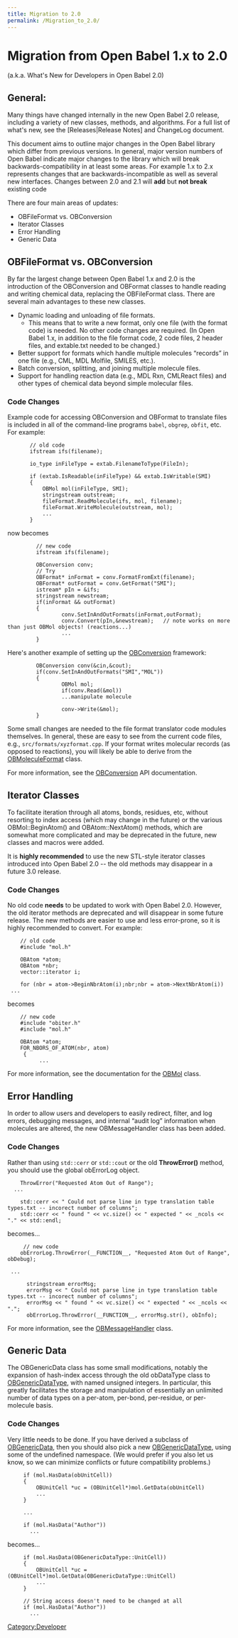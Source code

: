 ```yaml
---
title: Migration to 2.0
permalink: /Migration_to_2.0/
---
```


Migration from Open Babel 1.x to 2.0
====================================

(a.k.a. What's New for Developers in Open Babel 2.0)

General:
--------

Many things have changed internally in the new Open Babel 2.0 release, including a variety of new classes, methods, and algorithms. For a full list of what's new, see the \[Releases|Release Notes\] and ChangeLog document.

This document aims to outline major changes in the Open Babel library which differ from previous versions. In general, major version numbers of Open Babel indicate major changes to the library which will break backwards-compatibility in at least some areas. For example 1.x to 2.x represents changes that are backwards-incompatible as well as several new interfaces. Changes between 2.0 and 2.1 will **add** but **not break** existing code

There are four main areas of updates:

-   OBFileFormat vs. OBConversion
-   Iterator Classes
-   Error Handling
-   Generic Data

OBFileFormat vs. OBConversion
-----------------------------

By far the largest change between Open Babel 1.x and 2.0 is the introduction of the OBConversion and OBFormat classes to handle reading and writing chemical data, replacing the OBFileFormat class. There are several main advantages to these new classes.

-   Dynamic loading and unloading of file formats.
    -   This means that to write a new format, only one file (with the format code) is needed. No other code changes are required. (In Open Babel 1.x, in addition to the file format code, 2 code files, 2 header files, and extable.txt needed to be changed.)
-   Better support for formats which handle multiple molecules “records” in one file (e.g., CML, MDL Molfile, SMILES, etc.).
-   Batch conversion, splitting, and joining multiple molecule files.
-   Support for handling reaction data (e.g., MDL Rxn, CMLReact files) and other types of chemical data beyond simple molecular files.

### Code Changes

Example code for accessing OBConversion and OBFormat to translate files is included in all of the command-line programs `babel`, `obgrep`, `obfit`, etc. For example:

           // old code
           ifstream ifs(filename);

           io_type inFileType = extab.FilenameToType(FileIn);

           if (extab.IsReadable(inFileType) && extab.IsWritable(SMI)
           {
               OBMol mol(inFileType, SMI);
               stringstream outstream;
               fileFormat.ReadMolecule(ifs, mol, filename);
               fileFormat.WriteMolecule(outstream, mol);
               ...
           }

now becomes

             // new code
             ifstream ifs(filename);

             OBConversion conv;
             // Try
             OBFormat* inFormat = conv.FormatFromExt(filename);
             OBFormat* outFormat = conv.GetFormat("SMI");
             istream* pIn = &ifs;
             stringstream newstream;
             if(inFormat && outFormat)
             {
                     conv.SetInAndOutFormats(inFormat,outFormat);
                     conv.Convert(pIn,&newstream);   // note works on more than just OBMol objects! (reactions...)
                     ...
             }

Here's another example of setting up the [OBConversion](http://openbabel.sourceforge.net/dev-api/classOpenBabel_1_1OBConversion.shtml) framework:

             OBConversion conv(&cin,&cout);
             if(conv.SetInAndOutFormats("SMI","MOL"))
             {
                     OBMol mol;
                     if(conv.Read(&mol))
                     ...manipulate molecule

                     conv->Write(&mol);
             }

Some small changes are needed to the file format translator code modules themselves. In general, these are easy to see from the current code files, e.g., `src/formats/xyzformat.cpp`. If your format writes molecular records (as opposed to reactions), you will likely be able to derive from the [OBMoleculeFormat](http://openbabel.sourceforge.net/dev-api/classOpenBabel_1_1OBMoleculeFormat.shtml) class.

For more information, see the [OBConversion](http://openbabel.sourceforge.net/dev-api/classOpenBabel_1_1OBConversion.shtml) API documentation.

Iterator Classes
----------------

To facilitate iteration through all atoms, bonds, residues, etc, without resorting to index access (which may change in the future) or the various OBMol::BeginAtom() and OBAtom::NextAtom() methods, which are somewhat more complicated and may be deprecated in the future, new classes and macros were added.

It is **highly recommended** to use the new STL-style iterator classes introduced into Open Babel 2.0 -- the old methods may disappear in a future 3.0 release.

### Code Changes

No old code **needs** to be updated to work with Open Babel 2.0. However, the old iterator methods are deprecated and will disappear in some future release. The new methods are easier to use and less error-prone, so it is highly recommended to convert. For example:

        // old code
        #include "mol.h"

        OBAtom *atom;
        OBAtom *nbr;
        vector::iterator i;

        for (nbr = atom->BeginNbrAtom(i);nbr;nbr = atom->NextNbrAtom(i))
     ...

becomes

        // new code
        #include "obiter.h"
        #include "mol.h"

        OBAtom *atom;
        FOR_NBORS_OF_ATOM(nbr, atom)
         {
              ...

For more information, see the documentation for the [OBMol](http://openbabel.sourceforge.net/dev-api/classOpenBabel_1_1OBMol.shtml) class.

Error Handling
--------------

In order to allow users and developers to easily redirect, filter, and log errors, debugging messages, and internal “audit log” information when molecules are altered, the new OBMessageHandler class has been added.

### Code Changes

Rather than using `std::cerr` or `std::cout` or the old **ThrowError()** method, you should use the global obErrorLog object.

        ThrowError("Requested Atom Out of Range");
      ...

        std::cerr << " Could not parse line in type translation table types.txt -- incorect number of columns";
        std::cerr << " found " << vc.size() << " expected " << _ncols << "." << std::endl;

becomes...

         // new code
        obErrorLog.ThrowError(__FUNCTION__, "Requested Atom Out of Range", obDebug);

     ...

          stringstream errorMsg;
          errorMsg << " Could not parse line in type translation table types.txt -- incorect number of columns";
          errorMsg << " found " << vc.size() << " expected " << _ncols << ".";
          obErrorLog.ThrowError(__FUNCTION__, errorMsg.str(), obInfo);

For more information, see the [OBMessageHandler](http://openbabel.sourceforge.net/dev-api/classOpenBabel_1_1OBMessageHandler.shtml) class.

Generic Data
------------

The OBGenericData class has some small modifications, notably the expansion of hash-index access through the old obDataType class to [OBGenericDataType](http://openbabel.sourceforge.net/dev-api/namespaceOpenBabel_1_1OBGenericDataType.shtml), with named unsigned integers. In particular, this greatly facilitates the storage and manipulation of essentially an unlimited number of data types on a per-atom, per-bond, per-residue, or per-molecule basis.

### Code Changes

Very little needs to be done. If you have derived a subclass of [OBGenericData](http://openbabel.sourceforge.net/dev-api/namespaceOpenBabel_1_1OBGenericData.shtml), then you should also pick a new [OBGenericDataType](http://openbabel.sourceforge.net/dev-api/namespaceOpenBabel_1_1OBGenericDataType.shtml), using some of the undefined namespace. (We would prefer if you also let us know, so we can minimize conflicts or future compatibility problems.)

         if (mol.HasData(obUnitCell))
         {
             OBUnitCell *uc = (OBUnitCell*)mol.GetData(obUnitCell)
             ...
         }

         ...

         if (mol.HasData("Author"))
           ...

becomes...

         if (mol.HasData(OBGenericDataType::UnitCell))
         {
             OBUnitCell *uc = (OBUnitCell*)mol.GetData(OBGenericDataType::UnitCell)
             ...
         }

         // String access doesn't need to be changed at all
         if (mol.HasData("Author"))
           ...

[Category:Developer](/Category:Developer "wikilink")